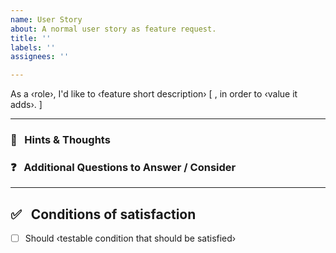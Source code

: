 ```yaml
---
name: User Story
about: A normal user story as feature request.
title: ''
labels: ''
assignees: ''

---
```


As a ‹role›, I'd like to ‹feature short description› [ , in order to ‹value it adds›. ]

---

### :thought_balloon: &nbsp; Hints & Thoughts

### :question: &nbsp; Additional Questions to Answer / Consider

---

## :white_check_mark: &nbsp; Conditions of satisfaction

- [ ] Should ‹testable condition that should be satisfied›
